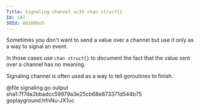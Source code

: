 ```yaml
---
Title: Signaling channel with chan struct{}
Id: 147
SOId: 801000u5
---
```

Sometimes you don't want to send a value over a channel but use it only as a way to signal an event.

In those cases use `chan struct{}` to document the fact that the value sent over a channel has no meaning.

Signaling channel is often used as a way to tell goroutines to finish.

@file signaling.go output sha1:7f7da2bbadcc59979a3e25cb68e673371d544b75 goplayground:hfnNu-JX1uc
